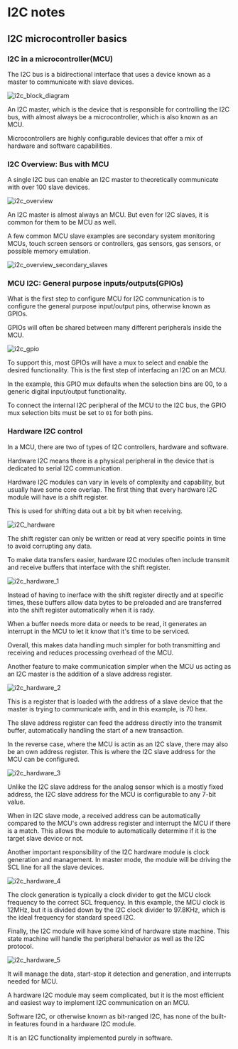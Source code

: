 # I2C notes

## I2C microcontroller basics

### I2C in a microcontroller(MCU)

The I2C bus is a bidirectional interface that uses a device known as a master to communicate with slave devices.

![i2c_block_diagram](./images/i2c_block_diagram)

An I2C master, which is the device that is responsible for controlling the I2C bus, with almost always be a microcontroller, which is also known as an MCU.

Microcontrollers are highly configurable devices that offer a mix of hardware and software capabilities.

### I2C Overview: Bus with MCU

A single I2C bus can enable an I2C master to theoretically communicate with over 100 slave devices.

![i2c_overview](./images/i2c_overview.png)

An I2C master is almost always an MCU. But even for I2C slaves, it is common for them to be MCU as well.

A few common MCU slave examples are secondary system monitoring MCUs, touch screen sensors or controllers, gas sensors, gas sensors, or possible memory emulation.

![i2c_overview_secondary_slaves](./images/i2c_overview_secondary_slaves.png)

### MCU I2C: General purpose inputs/outputs(GPIOs)

What is the first step to configure MCU for I2C communication is to configure the general purpose input/output pins, otherwise known as GPIOs.

GPIOs will often be shared between many different peripherals inside the MCU.

![i2c_gpio](./images/i2c_gpio.png)

To support this, most GPIOs will have a mux to select and enable the desired functionality. This is the first step of interfacing an I2C on an MCU.

In the example, this GPIO mux defaults when the selection bins are 00, to a generic digital input/output functionality.

To connect the internal I2C peripheral of the MCU to the I2C bus, the GPIO mux selection bits must be set to `01` for both pins.

### Hardware I2C control

In a MCU, there are two of types of I2C controllers, hardware and software.

Hardware I2C means there is a physical peripheral in the device that is dedicated to serial I2C communication.

Hardware I2C modules can vary in levels of complexity and capability, but usually have some core overlap. The first thing that every hardware I2C module will have is a shift register.

This is used for shifting data out a bit by bit when receiving.

![i2C_hardware](./images/i2C_hardware.png)

The shift register can only be written or read at very specific points in time to avoid corrupting any data.

To make data transfers easier, hardware I2C modules often include transmit and receive buffers that interface with the shift register.

![i2c_hardware_1](./images/i2c_hardware_1.png)

Instead of having to inerface with the shift register directly and at specific times, these buffers allow data bytes to be preloaded and are transferred into the shift register automatically when it is rady.

When a buffer needs more data or needs to be read, it generates an interrupt in the MCU to let it know that it's time to be serviced.

Overall, this makes data handling much simpler for both transmitting and receiving and reduces processing overhead of the MCU.

Another feature to make communication simpler when the MCU us acting as an I2C master is the addition of a slave address register.

![i2c_hardware_2](./images/i2c_hardware_2.png)

This is a register that is loaded with the address of a slave device that the master is trying to communicate with, and in this example, is 70 hex.

The slave address register can feed the address directly into the transmit buffer, automatically handling the start of a new transaction.

In the reverse case, where the MCU is actin as an I2C slave, there may also be an own address register. This is where the I2C slave address for the MCU can be configured.

![i2c_hardware_3](./images/i2c_hardware_3.png)

Unlike the I2C slave address for the analog sensor which is a mostly fixed address, the I2C slave address for the MCU is configurable to any 7-bit value.

When in I2C slave mode, a received address can be automatically compared to the MCU's own address register and interrupt the MCU if there is a match. This allows the module to automatically determine if it is the target slave device or not.

Another important responsibility of the I2C hardware module is clock generation and management. In master mode, the module will be driving the SCL line for all the slave devices.

![i2c_hardware_4](./images/i2c_hardware_4.png)

The clock generation is typically a clock divider to get the MCU clock frequency to the correct SCL frequency. In this example, the MCU clock is 12MHz, but it is divided down by the I2C clock divider to 97.8KHz, which is the ideal frequency for standard speed I2C.

Finally, the I2C module will have some kind of hardware state machine. This state machine will handle the peripheral behavior as well as the I2C protocol.

![i2c_hardware_5](./images/i2c_hardware_5.png)

It will manage the data, start-stop it detection and generation, and interrupts needed for MCU.

A hardware I2C module may seem complicated, but it is the most efficient and easiest way to implement I2C communication on an MCU.

Software I2C, or otherwise known as bit-ranged I2C, has none of the built-in features found in a hardware I2C module.

It is an I2C functionality implemented purely in software.
